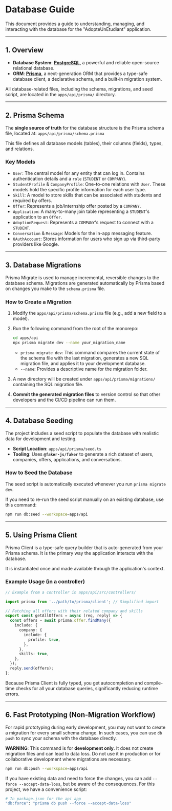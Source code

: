 # Database Guide

This document provides a guide to understanding, managing, and interacting with the database for the "AdopteUnEtudiant" application.

---

## 1. Overview

*   **Database System**: **[PostgreSQL](https://www.postgresql.org/)**, a powerful and reliable open-source relational database.
*   **ORM**: **[Prisma](https://www.prisma.io/)**, a next-generation ORM that provides a type-safe database client, a declarative schema, and a built-in migration system.

All database-related files, including the schema, migrations, and seed script, are located in the `apps/api/prisma/` directory.

---

## 2. Prisma Schema

The **single source of truth** for the database structure is the Prisma schema file, located at:
`apps/api/prisma/schema.prisma`

This file defines all database models (tables), their columns (fields), types, and relations.

### Key Models

*   `User`: The central model for any entity that can log in. Contains authentication details and a `role` (`STUDENT` or `COMPANY`).
*   `StudentProfile` & `CompanyProfile`: One-to-one relations with `User`. These models hold the specific profile information for each user type.
*   `Skill`: A model to store skills that can be associated with students and required by offers.
*   `Offer`: Represents a job/internship offer posted by a `COMPANY`.
*   `Application`: A many-to-many join table representing a `STUDENT`'s application to an `Offer`.
*   `AdoptionRequest`: Represents a `COMPANY`'s request to connect with a `STUDENT`.
*   `Conversation` & `Message`: Models for the in-app messaging feature.
*   `OAuthAccount`: Stores information for users who sign up via third-party providers like Google.

---

## 3. Database Migrations

Prisma Migrate is used to manage incremental, reversible changes to the database schema. Migrations are generated automatically by Prisma based on changes you make to the `schema.prisma` file.

### How to Create a Migration

1.  Modify the `apps/api/prisma/schema.prisma` file (e.g., add a new field to a model).
2.  Run the following command from the root of the monorepo:

    ```bash
    cd apps/api
    npx prisma migrate dev --name your_migration_name
    ```

    *   `prisma migrate dev`: This command compares the current state of the schema file with the last migration, generates a new SQL migration file, and applies it to your development database.
    *   `--name`: Provides a descriptive name for the migration folder.

3.  A new directory will be created under `apps/api/prisma/migrations/` containing the SQL migration file.
4.  **Commit the generated migration files** to version control so that other developers and the CI/CD pipeline can run them.

---

## 4. Database Seeding

The project includes a seed script to populate the database with realistic data for development and testing.

*   **Script Location**: `apps/api/prisma/seed.ts`
*   **Tooling**: Uses **`@faker-js/faker`** to generate a rich dataset of users, companies, offers, applications, and conversations.

### How to Seed the Database

The seed script is automatically executed whenever you run `prisma migrate dev`.

If you need to re-run the seed script manually on an existing database, use this command:

```bash
npm run db:seed --workspace=apps/api
```

---

## 5. Using Prisma Client

Prisma Client is a type-safe query builder that is auto-generated from your Prisma schema. It is the primary way the application interacts with the database.

It is instantiated once and made available through the application's context.

### Example Usage (in a controller)

```typescript
// Example from a controller in apps/api/src/controllers/

import prisma from '../path/to/prisma/client'; // Simplified import

// Fetching all offers with their related company and skills
export const getAllOffers = async (req, reply) => {
  const offers = await prisma.offer.findMany({
    include: {
      company: {
        include: {
          profile: true,
        },
      },
      skills: true,
    },
  });
  reply.send(offers);
};
```

Because Prisma Client is fully typed, you get autocompletion and compile-time checks for all your database queries, significantly reducing runtime errors.

---

## 6. Fast Prototyping (Non-Migration Workflow)

For rapid prototyping during early development, you may not want to create a migration for every small schema change. In such cases, you can use `db push` to sync your schema with the database directly.

**WARNING**: This command is for **development only**. It does not create migration files and can lead to data loss. Do not use it in production or for collaborative development where migrations are necessary.

```bash
npm run db:push --workspace=apps/api
```

If you have existing data and need to force the changes, you can add `--force --accept-data-loss`, but be aware of the consequences. For this project, we have a convenience script:

```bash
# In package.json for the api app
"db:force": "prisma db push --force --accept-data-loss"
```
